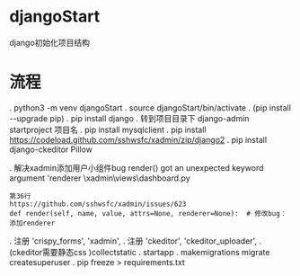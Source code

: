 # djangoStart
 django初始化项目结构
# 流程
. python3 -m venv djangoStart
. source djangoStart/bin/activate
. (pip install --upgrade pip)
. pip install django
. 转到项目目录下 django-admin startproject 项目名
. pip install mysqlclient
. pip install https://codeload.github.com/sshwsfc/xadmin/zip/django2
. pip install django-ckeditor Pillow

. 解决xadmin添加用户小组件bug
    render() got an unexpected keyword argument 'renderer
    \xadmin\views\dashboard.py

    第36行
    https://github.com/sshwsfc/xadmin/issues/623
    def render(self, name, value, attrs=None, renderer=None):  # 修改bug：添加renderer

. 注册  'crispy_forms', 'xadmin',
. 注册 'ckeditor', 'ckeditor_uploader',
. (ckeditor需要静态css )collectstatic
. startapp
. makemigrations migrate createsuperuser
. pip freeze > requirements.txt